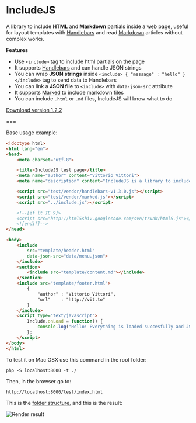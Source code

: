 IncludeJS
=========

A library to include **HTML** and **Markdown** partials inside a web page, useful for layout templates with [Handlebars][handlebars] and read [Markdown][marked] articles without complex works.

**Features**

- Use `<include>` tag to include html partials on the page
- It supports [Handlebars][handlebars] and can handle JSON strings
- You can wrap **JSON strings** inside `<include> { "message" : "hello" } </include>` tag to send data to Handlebars
- You can link a **JSON file** to `<include>` with `data-json-src` attribute
- It supports [Marked][marked] to include markdown files
- You can include `.html` or `.md` files, IncludeJS will know what to do

[Download version 1.2.2][release]

===

Base usage example:

```html
<!doctype html>
<html lang="en">
<head>
    <meta charset="utf-8">

    <title>IncludeJS test page</title>
    <meta name="author" content="Vittorio Vittori">
    <meta name="description" content="IncludeJS is a library to include HTML partials, useful for static templates">

    <script src="test/vendor/handlebars-v1.3.0.js"></script>
    <script src="test/vendor/marked.js"></script>
    <script src="../include.js"></script>

    <!--[if lt IE 9]>
    <script src="http://html5shiv.googlecode.com/svn/trunk/html5.js"></script>
    <![endif]-->
</head>

<body>
    <include
        src="template/header.html"
        data-json-src="data/menu.json">
    </include>
    <section>
        <include src="template/content.md"></include>
    </section>
    <include src="template/footer.html">
        {
            "author" : "Vittorio Vittori",
            "url"    : "http://vit.to"
        }
    </include>
    <script type="text/javascript">
        Include.onLoad = function() {
            console.log("Hello! Everything is loaded succesfully and JS can be executed with happyness!");
        };
    </script>
</body>
</html>
```

To test it on Mac OSX use this command in the root folder:

```
php -S localhost:8000 -t ./
```

Then, in the browser go to:

```
http://localhost:8000/test/index.html
```

This is the [folder structure][folder], and this is the result:

![Render result][image]

[release]: https://github.com/vitto/includejs/releases/tag/1.2.2
[image]: https://imagizer.imageshack.us/v2/728x214q90/661/eRzoBc.png
[folder]: https://github.com/vitto/includejs/tree/master/test
[handlebars]: http://handlebarsjs.com
[marked]: https://github.com/chjj/marked
